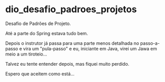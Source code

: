 # dio_desafio_padroes_projetos
Desafio de Padrões de Projeto.

Até a parte do Spring estava tudo bem.

Depois o instrutor já passa para uma parte menos detalhada no passo-a-passo e vira um "pula-passo" e eu, iniciante em Java, virei um Jawa em meio a um tiroteio...

Talvez eu tente entender depois, mas fiquei muito perdido.

Espero que aceitem como está...

